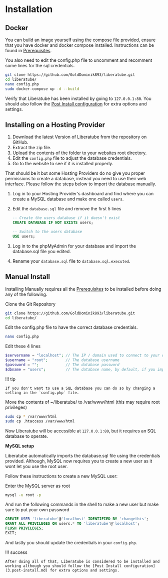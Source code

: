 # Installation

## Docker

You can build an image yourself using the compose file provided, ensure that you have docker and docker compose installed. Instructions can be found in [Prerequisites](1.prerequisites.md).

You also need to edit the config.php file to uncomment and recomment some lines for the sql credentials.

```bash
git clone https://github.com/GoldDominik893/liberatube.git
cd liberatube/
nano config.php
sudo docker-compose up -d --build
```

Verify that Liberatube has been installed by going to `127.0.0.1:80`. You should also follow the [Post Install configuration](3.post-install.md) for extra options and settings.

## Installing on a Hosting Provider

1. Download the latest Version of Liberatube from the repository on GitHub.
2. Extract the zip file.
3. Upload the contents of the folder to your websites root directory.
4. Edit the `config.php` file to adjust the database credentials.
5. Go to the website to see if it is installed properly.

That should be it but some Hosting Providers do no give you proper permissions to create a database, instead you need to use their web interface.
Please follow the steps below to import the database manually.

1. Log in to your Hosting Provider's dashboard and find where you can create a MySQL database and make one called `users`.
2. Edit the `database.sql` file and remove the first 5 lines

    ```sql
    -- Create the users database if it doesn't exist
    CREATE DATABASE IF NOT EXISTS users;

    -- Switch to the users database
    USE users;
    ```

3. Log in to the phpMyAdmin for your database and import the database.sql file you edited.
4. Rename your `database.sql` file to `database.sql.executed`.

## Manual Install

Installing Manually requires all the [Prerequisites](1.prerequisites.md) to be installed before doing any of the following.

Clone the Git Repository

```bash
git clone https://github.com/GoldDominik893/liberatube.git
cd liberatube/
```

Edit the config.php file to have the correct database credentials.

```bash
nano config.php
```

Edit these 4 lines

```php
$servername = "localhost"; // The IP / domain used to connect to your database
$username = "root";        // The database username
$password = "";            // The database password
$dbname = "users";         // The database name, by default, if you imported database.sql it is "users"
```

!!! tip

    If you don't want to use a SQL database you can do so by changing a setting in the `config.php` file.


Move the contents of ~/liberatube/ to /var/www/html (this may require root privileges)

```bash
sudo cp * /var/www/html
sudo cp .htaccess /var/www/html
```

Now Liberatube will be accessible at `127.0.0.1:80`, but it requires an SQL database to operate.

**MySQL setup**

Liberatube automatically imports the database.sql file using the credentials provided. Although, MySQL now requires you to create a new user as it wont let you use the root user.

Follow these instructions to create a new MySQL user:

Enter the MySQL server as root
```bash
mysql -u root -p
```

And run the following commands in the shell to make a new user but make sure to put your own password
```sql
CREATE USER 'liberatube'@'localhost' IDENTIFIED BY 'changethis';
GRANT ALL PRIVILEGES ON users.* TO 'liberatube'@'localhost';
FLUSH PRIVILEGES;
EXIT;
```

And lastly you should update the credentials in your `config.php`.

!!! success

    After doing all of that, Liberatube is considered to be installed and working although you should follow the [Post Install configuration](3.post-install.md) for extra options and settings.
